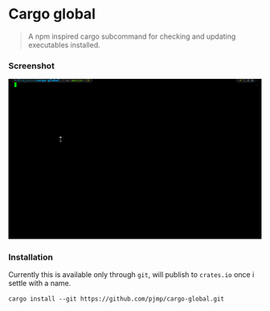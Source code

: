# Cargo global

> A npm inspired cargo subcommand for checking and updating executables installed.

### Screenshot

[![A screenshot](./screencast.gif)](./screencast.gif)

### Installation

Currently this is available only through `git`, will publish to `crates.io` once i settle with a name.

```
cargo install --git https://github.com/pjmp/cargo-global.git
```
